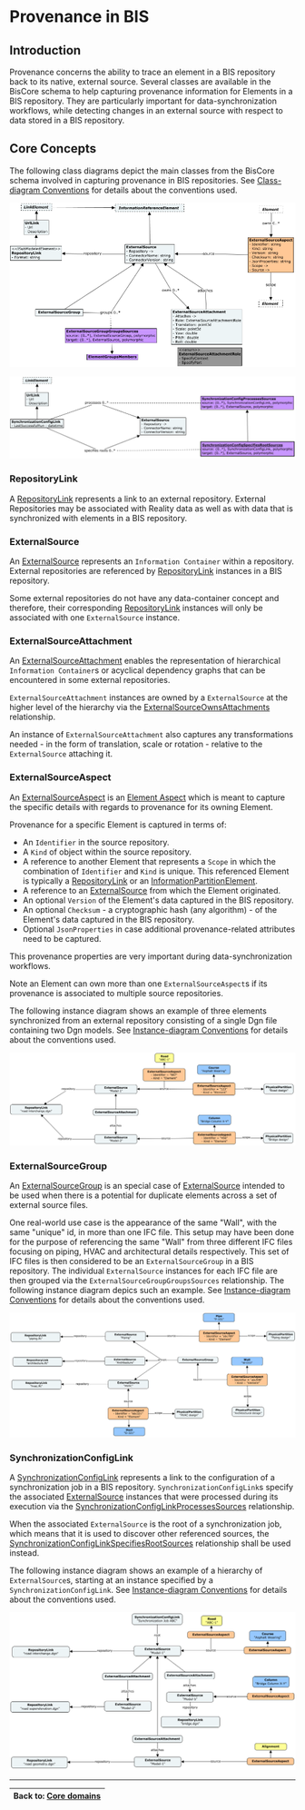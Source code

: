 # Provenance in BIS

## Introduction

Provenance concerns the ability to trace an element in a BIS repository back to its native, external source. Several classes are available in the BisCore schema to help capturing provenance information for Elements in a BIS repository. They are particularly important for data-synchronization workflows, while detecting changes in an external source with respect to data stored in a BIS repository.

## Core Concepts

The following class diagrams depict the main classes from the BisCore schema involved in capturing provenance in BIS repositories. See [Class-diagram Conventions](../guide/references/class-diagram-conventions.md) for details about the conventions used.

![Core Classes](../guide/media/external-sources-classes.png)

![SynchronizationConfigLink](../guide/media/external-sources-classes-1.png)

### RepositoryLink

A [RepositoryLink](./BisCore.ecschema.md#repositorylink-repository-link-badge-textentityclass-kindinfo) represents a link to an external repository. External Repositories may be associated with Reality data as well as with data that is synchronized with elements in a BIS repository.

### ExternalSource

An [ExternalSource](./BisCore.ecschema.md#externalsource-source-badge-textentityclass-kindinfo) represents an `Information Container` within a repository. External repositories are referenced by [RepositoryLink](#repositorylink) instances in a BIS repository.

Some external repositories do not have any data-container concept and therefore, their corresponding [RepositoryLink](#repositorylink) instances will only be associated with one  `ExternalSource` instance.

### ExternalSourceAttachment

An [ExternalSourceAttachment](./BisCore.ecschema.md#externalsourceattachment-external-source-attachment-badge-textentityclass-kindinfo) enables the representation of hierarchical `Information Container`s or acyclical dependency graphs that can be encountered in some external repositories.

`ExternalSourceAttachment` instances are owned by a `ExternalSource` at the higher level of the hierarchy via the [ExternalSourceOwnsAttachments](./BisCore.ecschema.md#externalsourceownsattachments-badge-textrelationshipclass-kindinfo) relationship.

An instance of `ExternalSourceAttachment` also captures any transformations needed - in the form of translation, scale or rotation - relative to the  `ExternalSource` attaching it.

### ExternalSourceAspect

An [ExternalSourceAspect](./BisCore.ecschema.md#externalsourceaspect-external-source-aspect-badge-textentityclass-kindinfo) is an [Element Aspect](../guide/fundamentals/elementaspect-fundamentals.md) which is meant to capture the specific details with regards to provenance for its owning Element.

Provenance for a specific Element is captured in terms of:

- An `Identifier` in the source repository.
- A `Kind` of object within the source repository.
- A reference to another Element that represents a `Scope` in which the combination of `Identifier` and `Kind` is unique. This referenced Element is typically a [RepositoryLink](#repositorylink) or an [InformationPartitionElement](./BisCore.ecschema.md#informationpartitionelement-information-partition-abstract-badge-textentityclass-kindinfo).
- A reference to an [ExternalSource](#externalsource) from which the Element originated.
- An optional `Version` of the Element's data captured in the BIS repository.
- An optional `Checksum` - a cryptographic hash (any algorithm) - of the Element's data captured in the BIS repository.
- Optional `JsonProperties` in case additional provenance-related attributes need to be captured.

This provenance properties are very important during data-synchronization workflows.

Note an Element can own more than one `ExternalSourceAspect`s if its provenance is associated to multiple source repositories.

The following instance diagram shows an example of three elements synchronized from an external repository consisting of a single Dgn file containing two Dgn models. See [Instance-diagram Conventions](../guide/references/instance-diagram-conventions.md) for details about the conventions used.

![ExternalSource example](../guide/media/external-source-example.png)

### ExternalSourceGroup

An [ExternalSourceGroup](./BisCore.ecschema.md#externalsourcegroup-external-source-group-badge-textentityclass-kindinfo) is an special case of [ExternalSource](#externalsource) intended to be used when there is a potential for duplicate elements across a set of external source files.

One real-world use case is the appearance of the same "Wall", with the same "unique" id, in more than one IFC file. This setup may have been done for the purpose of referencing the same "Wall" from three different IFC files focusing on piping, HVAC and architectural details respectively. This set of IFC files is then considered to be an `ExternalSourceGroup` in a BIS repository. The individual `ExternalSource` instances for each IFC file are then grouped via the `ExternalSourceGroupGroupsSources` relationship. The following instance diagram depics such an example. See [Instance-diagram Conventions](../guide/references/instance-diagram-conventions.md) for details about the conventions used.

![ExternalSourceGroup example](../guide/media/external-source-group.png)

### SynchronizationConfigLink

A [SynchronizationConfigLink](./BisCore.ecschema.md#synchronizationconfiglink-synchronization-configuration-link-badge-textentityclass-kindinfo) represents a link to the configuration of a synchronization job in a BIS repository. `SynchronizationConfigLink`s specify the associated [ExternalSource](#externalsource) instances that were processed during its execution via the [SynchronizationConfigLinkProcessesSources](./BisCore.ecschema.md#synchronizationconfigprocessessources-badge-textrelationshipclass-kindinfo) relationship.

When the associated `ExternalSource` is the root of a synchronization job, which means that it is used to discover other referenced sources, the [SynchronizationConfigLinkSpecifiesRootSources](./BisCore.ecschema.md#synchronizationconfigspecifiesrootsources-sealed-badge-textrelationshipclass-kindinfo) relationship shall be used instead.

The following instance diagram shows an example of a hierarchy of `ExternalSource`s, starting at an instance specified by a `SynchronizationConfigLink`. See [Instance-diagram Conventions](../guide/references/instance-diagram-conventions.md) for details about the conventions used.

![ExternalSources tree](../guide/media/external-sources-1.png)

---
| Back to: [Core domains](./core-domains.md)
|:---
